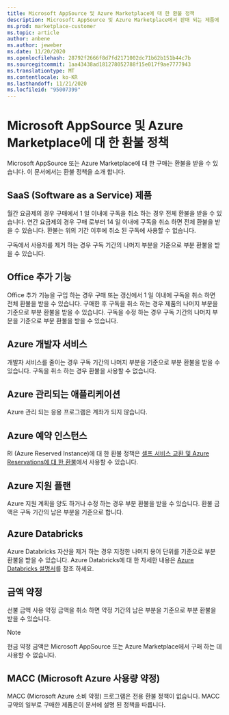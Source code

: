 ```yaml
---
title: Microsoft AppSource 및 Azure Marketplace에 대 한 환불 정책
description: Microsoft AppSource 및 Azure Marketplace에서 판매 되는 제품에 대 한 환불 정책에 대해 알아봅니다.
ms.prod: marketplace-customer
ms.topic: article
author: anbene
ms.author: jeweber
ms.date: 11/20/2020
ms.openlocfilehash: 28792f2666f8d7fd2171002dc71b62b151b44c7b
ms.sourcegitcommit: 1aa43438ad181278052788f15e017f9ae7777943
ms.translationtype: MT
ms.contentlocale: ko-KR
ms.lasthandoff: 11/21/2020
ms.locfileid: "95007399"
---
```

# <a name="refund-policies-for-microsoft-appsource-and-azure-marketplace"></a>Microsoft AppSource 및 Azure Marketplace에 대 한 환불 정책

Microsoft AppSource 또는 Azure Marketplace에 대 한 구매는 환불을 받을 수 있습니다. 이 문서에서는 환불 정책을 소개 합니다.

## <a name="software-as-a-service-saas-offers"></a>SaaS (Software as a Service) 제품

월간 요금제의 경우 구매에서 1 일 이내에 구독을 취소 하는 경우 전체 환불을 받을 수 있습니다. 연간 요금제의 경우 구매 로부터 14 일 이내에 구독을 취소 하면 전체 환불을 받을 수 있습니다. 환불는 위의 기간 이후에 취소 된 구독에 사용할 수 없습니다.

구독에서 사용자를 제거 하는 경우 구독 기간의 나머지 부분을 기준으로 부분 환불을 받을 수 있습니다.

## <a name="office-add-ins"></a>Office 추가 기능

Office 추가 기능을 구입 하는 경우 구매 또는 갱신에서 1 일 이내에 구독을 취소 하면 전체 환불을 받을 수 있습니다.  구매한 후 구독을 취소 하는 경우 제품의 나머지 부분을 기준으로 부분 환불을 받을 수 있습니다.  구독을 수정 하는 경우 구독 기간의 나머지 부분을 기준으로 부분 환불을 받을 수 있습니다.

## <a name="azure-developer-services"></a>Azure 개발자 서비스

개발자 서비스를 줄이는 경우 구독 기간의 나머지 부분을 기준으로 부분 환불을 받을 수 있습니다. 구독을 취소 하는 경우 환불을 사용할 수 없습니다.

## <a name="azure-managed-applications"></a>Azure 관리되는 애플리케이션

Azure 관리 되는 응용 프로그램은 계좌가 되지 않습니다.

## <a name="azure-reserved-instances"></a>Azure 예약 인스턴스

RI (Azure Reserved Instance)에 대 한 환불 정책은 [셀프 서비스 교환 및 Azure Reservations에 대 한 환불](/azure/cost-management-billing/reservations/exchange-and-refund-azure-reservations)에서 사용할 수 있습니다.

## <a name="azure-support-plans"></a>Azure 지원 플랜

Azure 지원 계획을 양도 하거나 수정 하는 경우 부분 환불을 받을 수 있습니다. 환불 금액은 구독 기간의 남은 부분을 기준으로 합니다.

## <a name="azure-databricks"></a>Azure Databricks

Azure Databricks 자산을 제거 하는 경우 지정한 나머지 용어 단위를 기준으로 부분 환불을 받을 수 있습니다. Azure Databricks에 대 한 자세한 내용은 [Azure Databricks 설명서](/azure/databricks)를 참조 하세요.

## <a name="monetary-commitment"></a>금액 약정

선불 금액 사용 약정 금액을 취소 하면 약정 기간의 남은 부분을 기준으로 부분 환불을 받을 수 있습니다.

> [!NOTE]
> 현금 약정 금액은 Microsoft AppSource 또는 Azure Marketplace에서 구매 하는 데 사용할 수 없습니다.

## <a name="microsoft-azure-consumption-commitment-macc"></a>MACC (Microsoft Azure 사용량 약정)

MACC (Microsoft Azure 소비 약정) 프로그램은 전용 환불 정책이 없습니다. MACC 규약의 일부로 구매한 제품은이 문서에 설명 된 정책을 따릅니다.
